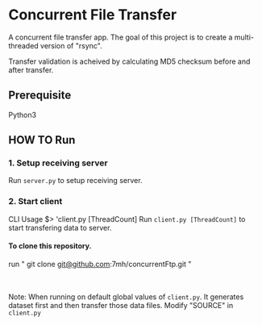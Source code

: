 # Concurrent File Transfer
 A concurrent file transfer app.
 The goal of this project is to create a multi-threaded version of "rsync".
 
 Transfer validation is acheived by calculating MD5 checksum before and after transfer. 
 

## Prerequisite
Python3 

## HOW TO Run

### 1. Setup receiving server
Run `server.py` to setup receiving server.

### 2. Start client

CLI Usage $> 'client.py [ThreadCount]
Run `client.py [ThreadCount]` to start transfering data to server.


#### To clone this repository.

run " git clone git@github.com:7mh/concurrentFtp.git "


<br/><br/>
Note: When running on default global values of `client.py`. It generates dataset first and then transfer those data files. Modify "SOURCE" in `client.py`


